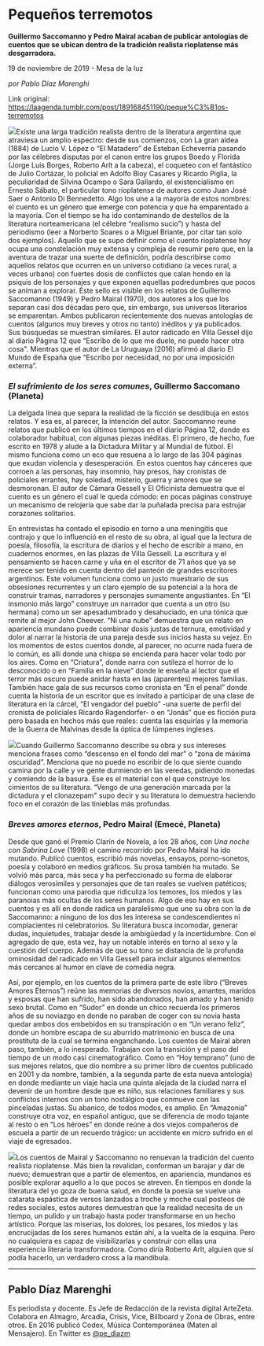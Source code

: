 # Pequeños terremotos

**Guillermo Saccomanno y Pedro Mairal acaban de publicar antologías de cuentos que se ubican dentro de la tradición realista rioplatense más desgarradora.**

19 de noviembre de 2019 - Mesa de la luz

_por Pablo Díaz Marenghi_

Link original: https://laagenda.tumblr.com/post/189168451190/peque%C3%B1os-terremotos

![](https://64.media.tumblr.com/fc6f56736ae1beb87c8af3ffcbc26e14/4f87ddaab3d78a85-a6/s500x750/7be2651c6e2e3ec28167fd2000e3c974f161866d.jpg)Existe una larga tradición realista dentro de la literatura argentina que atraviesa un amplio espectro: desde sus comienzos, con La gran aldea (1884) de Lucio V. López o “El Matadero” de Esteban Echeverría pasando por las célebres disputas por el canon entre los grupos Boedo y Florida (Jorge Luis Borges, Roberto Arlt a la cabeza), el coqueteo con el fantástico de Julio Cortázar, lo policial en Adolfo Bioy Casares y Ricardo Piglia, la peculiaridad de Silvina Ocampo o Sara Gallardo, el existencialismo en Ernesto Sábato, el particular tono rioplatense de autores como Juan José Saer o Antonio Di Bennedetto. Algo los une a la mayoría de estos nombres: el cuento es un género que emerge con potencia y que ha emparentado a la mayoría. Con el tiempo se ha ido contaminando de destellos de la literatura norteamericana (el célebre “realismo sucio”) y hasta del periodismo (leer a Norberto Soares o a Miguel Briante, por citar tan solo dos ejemplos). Aquello que se supo definir como el cuento rioplatense hoy ocupa una constelación muy extensa y compleja de resumir pero que, en la aventura de trazar una suerte de definición, podría describirse como aquellos relatos que ocurren en un universo cotidiano (a veces rural, a veces urbano) con fuertes dosis de conflictos que calan hondo en la psiquis de los personajes y que exponen aquellas podredumbres que pocos se animan a explorar. Este sello es visible en los relatos de Guillermo Saccomanno (1949) y Pedro Mairal (1970), dos autores a los que los separan casi dos décadas pero que, sin embargo, sus universos literarios se emparentan. Ambos publicaron recientemente dos nuevas antologías de cuentos (algunos muy breves y otros no tanto) inéditos y ya publicados. Sus búsquedas se muestran similares. El autor radicado en Villa Gessel dijo al diario Página 12 que “Escribo de lo que me duele, no puedo hacer otra cosa". Mientras que el autor de La Uruguaya (2016) afirmó al diario El Mundo de España que “Escribo por necesidad, no por una imposición externa”. 


### *El sufrimiento de los seres comunes*, Guillermo Saccomano (Planeta)

La delgada línea que separa la realidad de la ficción se desdibuja en estos relatos. Y esa es, al parecer, la intención del autor. Saccomanno reune relatos que publicó en los últimos tiempos en el diario Página 12, donde es colaborador habitual, con algunas piezas inéditas. El primero, de hecho, fue escrito en 1978 y alude a la Dictadura Militar y al Mundial de fútbol. El mismo funciona como un eco que resuena a lo largo de las 304 páginas que exudan violencia y desesperación. En estos cuentos hay cánceres que corroen a las personas, hay insomnio, hay presos, hay cronistas de policiales errantes, hay soledad, misterio, guerra y amores que se desmoronan. El autor de Cámara Gessell y El Oficinista demuestra que el cuento es un género el cual le queda cómodo: en pocas páginas construye un mecanismo de relojería que sabe dar la puñalada precisa para estrujar corazones solitarios.


En entrevistas ha contado el episodio en torno a una meningitis que contrajo y que lo influenció en el resto de su obra, al igual que la lectura de poesía, filosofía, la escritura de diarios y el hecho de escribir a mano, en cuadernos enormes, en las plazas de Villa Gessell. La escritura y el pensamiento se hacen carne y uña en el escritor de 71 años que ya se merece ser tenido en cuenta dentro del panteón de grandes escritores argentinos. Este volumen funciona como un justo muestrario de sus obsesiones recurrentes y un claro ejemplo de su potencial a la hora de construir tramas, narradores y personajes sumamente angustiantes. En “El insmonio más largo” construye un narrador que cuenta a un otro (su hermana) como un ser apesadumbrado y desahuciado, en una tónica que remite al mejor John Cheever. “Ni una nube” demuestra que un relato en apariencia mundano puede combinar dosis justas de ternura, emotividad y dolor al narrar la historia de una pareja desde sus inicios hasta su vejez. En los momentos de estos cuentos donde, al parecer, no ocurre nada fuera de lo común, es allí donde una chispa se encienda para hacer volar todo por los aires. Como en “Criatura”, donde narra con sutileza el horror de lo desconocido o en “Familia en la nieve” donde le enseña al lector que el terror más oscuro puede anidar hasta en las (aparentes) mejores familias. También hace gala de sus recursos como cronista en “En el penal” donde cuenta la historia de un escritor que es invitado a participar de una clase de literatura en la cárcel, “El vengador del pueblo” -una suerte de perfil del cronista de policiales Ricardo Ragendorfer- o en “Jonás” que es ficción pura pero basada en hechos más que reales: cuenta las esquirlas y la memoria de la Guerra de Malvinas desde la óptica de lúmpenes ingleses. 


![](https://64.media.tumblr.com/346685533ce10bf31f89b93803b843e9/4f87ddaab3d78a85-e4/s250x400/993921b88d7af82e421a3335a29c86e10ecb9e61.jpg)Cuando Guillermo Saccomanno describe su obra y sus intereses menciona frases como “descenso en el fondo del mar" o “zona de máxima oscuridad”. Menciona que no puede no escribir de lo que siente cuando camina por la calle y ve gente durmiendo en las veredas, pidiendo monedas y comiendo de la basura. Ese es el material con el que construye los cimientos de su literatura. “Vengo de una generación marcada por la dictadura y el clonazepam" supo decir y su literatura lo demuestra haciendo foco en el corazón de las tinieblas más profundas. 


### *Breves amores eternos*, Pedro Mairal (Emecé, Planeta)

Desde que ganó el Premio Clarín de Novela, a los 28 años, con *Una noche con Sabrina Love* (1998) el camino recorrido por Pedro Mairal ha ido mutando. Publicó cuentos, escribió más novelas, ensayos, porno-sonetos, poesía y colaboró en medios gráficos. Su prosa también ha mutado. Se volvió más parca, más seca y ha perfeccionado su forma de elaborar diálogos verosímiles y personajes que de tan reales se vuelven patéticos; funcionan como una parodia que ridiculiza los temores, los miedos y las paranoias más ocultas de los seres humanos. Algo de eso hay en sus cuentos y es allí en donde radica un paralelismo que une su obra con la de Saccomanno: a ninguno de los dos les interesa se condescendientes ni complacientes ni celebratorios. Su literatura busca incomodar, generar dudas, inquietudes, trabajar desde la ambigüedad y la incertidumbre. Con el agregado de que, esta vez, hay un notable interés en torno al sexo y la cuestión del cuerpo. Además de que su tono se distancia de la profunda ominosidad del radicado en Villa Gessell para incluir algunos elementos más cercanos al humor en clave de comedia negra.


Así, por ejemplo, en los cuentos de la primera parte de este libro (“Breves Amores Eternos”) reúne las memorias de diversos novios, amantes, maridos y esposas que han sufrido, han sido abandonados, han amado y han tenido sexo brutal. Como en “Sudor” en donde un chico recuerda los primeros años de su noviazgo en donde no paraban de coger con su novia hasta quedar ambos dos embebidos en su transpiración o en “Un verano feliz”, donde un hombre escapa de su aburrido matrimonio en busca de una prostituta de la cual se termina enganchando. Los cuentos de Mairal abren paso, también, a lo inesperado. Trabajan con la transición y el paso del tiempo de un modo casi cinematográfico. Como en “Hoy temprano” (uno de sus mejores relatos, que dio nombre a su primer libro de cuentos publicado en 2001 y da nombre, también, a la segunda parte de esta nueva antología) en donde mediante un viaje hacia una quinta alejada de la ciudad narra el devenir de un hombre desde que es niño, sus relaciones familiares y sus conflictos internos con un tono nostálgico que conmueve con las pinceladas justas. Su abanico, de todos modos, es amplio. En “Amazonia” construye otra voz, en español antiguo, que se diferencia de modo tajante al resto o en “Los héroes” en donde reúne a dos viejos compañeros de escuela a partir de un recuerdo trágico: un accidente en micro sufrido en el viaje de egresados.


![](https://64.media.tumblr.com/0c9910a0d8b5d818c2c57903608fed41/4f87ddaab3d78a85-8c/s250x400/3b1d5af31c93cb8605262114e5a04554d4901580.jpg)Los cuentos de Mairal y Saccomanno no renuevan la tradición del cuento realista rioplatense. Más bien la revalidan, conforman un barajar y dar de nuevo; demuestran que a partir de elementos, en apariencia, mundanos es posible explorar aquello a lo que pocos se atreven. En tiempos en donde la literatura del yo goza de buena salud, en donde la poesía se vuelve una catarata espástica de versos lanzados a troche y moche cual posteos de redes sociales, estos autores demuestran que la realidad necesita de un tiempo, un pulido y un trabajo hasta poder transformarse en un hecho artístico. Porque las miserias, los dolores, los pesares, los miedos y las encrucijadas de los seres humanos están ahí, a la vuelta de la esquina. Pero no cualquiera es capaz de visibilizarlas y construir con ellas una experiencia literaria transformadora. Como diría Roberto Arlt, alguien que sí podía hacerlo, un verdadero cross a la mandíbula.




---

Pablo Díaz Marenghi
-------------------

Es periodista y docente. Es Jefe de Redacción de la revista digital ArteZeta. Colabora en Almagro, Arcadia, Crisis, Vice, Billboard y Zona de Obras, entre otros. En 2016 publicó Codex, Música Contemporánea (Maten al Mensajero). En Twitter es [@pe\_diazm](https://twitter.com/pe_diazm) 

